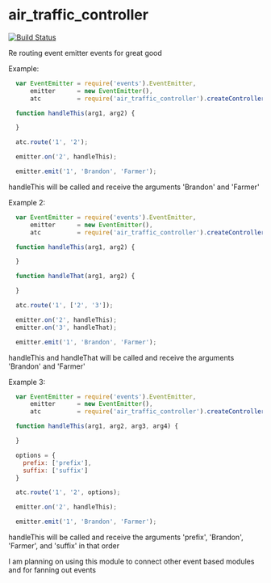 air_traffic_controller
======================

[![Build Status](https://travis-ci.org/bthesorceror/air_traffic_controller.png)](https://travis-ci.org/bthesorceror/air_traffic_controller)

Re routing event emitter events for great good

Example:

```javascript
  var EventEmitter = require('events').EventEmitter,
      emitter      = new EventEmitter(),
      atc          = require('air_traffic_controller').createController(emitter);

  function handleThis(arg1, arg2) {

  }

  atc.route('1', '2');

  emitter.on('2', handleThis);

  emitter.emit('1', 'Brandon', 'Farmer');
```

handleThis will be called and receive the arguments 'Brandon' and 'Farmer'

Example 2:

```javascript
  var EventEmitter = require('events').EventEmitter,
      emitter      = new EventEmitter(),
      atc          = require('air_traffic_controller').createController(emitter);

  function handleThis(arg1, arg2) {

  }

  function handleThat(arg1, arg2) {

  }

  atc.route('1', ['2', '3']);

  emitter.on('2', handleThis);
  emitter.on('3', handleThat);

  emitter.emit('1', 'Brandon', 'Farmer');
```

handleThis and handleThat will be called and receive the arguments 'Brandon' and 'Farmer'

Example 3:

```javascript
  var EventEmitter = require('events').EventEmitter,
      emitter      = new EventEmitter(),
      atc          = require('air_traffic_controller').createController(emitter);

  function handleThis(arg1, arg2, arg3, arg4) {

  }

  options = {
    prefix: ['prefix'],
    suffix: ['suffix']
  }

  atc.route('1', '2', options);

  emitter.on('2', handleThis);

  emitter.emit('1', 'Brandon', 'Farmer');
```

handleThis will be called and receive the arguments 'prefix', 'Brandon', 'Farmer', and 'suffix' in that order

I am planning on using this module to connect other event based modules and for fanning out events
